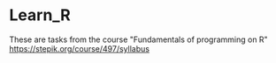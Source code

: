 # Learn_R
These are tasks from the course "Fundamentals of programming on R" https://stepik.org/course/497/syllabus
